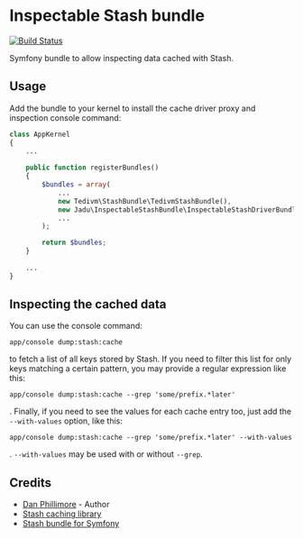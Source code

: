 Inspectable Stash bundle
========================

[![Build Status](https://secure.travis-ci.org/jadu/inspectable-stash-bundle.png?branch=master)](http://travis-ci.org/jadu/inspectable-stash-bundle)

Symfony bundle to allow inspecting data cached with Stash.

## Usage
Add the bundle to your kernel to install the cache driver proxy and inspection console command:

```php
class AppKernel
{
    ...
    
    public function registerBundles()
    {
        $bundles = array(
            ...
            new Tedivm\StashBundle\TedivmStashBundle(),
            new Jadu\InspectableStashBundle\InspectableStashDriverBundle(),
            ...
        );

        return $bundles;
    }
    
    ...
}
```

## Inspecting the cached data

You can use the console command:
```shell
app/console dump:stash:cache
```
to fetch a list of all keys stored by Stash. If you need to filter this list
for only keys matching a certain pattern, you may provide a regular expression like this:
```shell
app/console dump:stash:cache --grep 'some/prefix.*later'
```
. Finally, if you need to see the values for each cache entry too, just add the `--with-values` option, like this:
```shell
app/console dump:stash:cache --grep 'some/prefix.*later' --with-values
```
. `--with-values` may be used with or without `--grep`.

## Credits

* [Dan Phillimore](http://github.com/asmblah) - Author
* [Stash caching library](https://github.com/tedious/Stash)
* [Stash bundle for Symfony](https://github.com/tedious/TedivmStashBundle)
